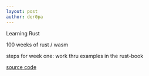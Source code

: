 ```yaml
---
layout: post
author: der0pa
---
```

Learning Rust

100 weeks of rust / wasm

steps for week one:
work thru examples in the rust-book 


 
 [source code](
 https://github.com/der0pa/one-hundred-weeks/blob/master/guessing_game/src/main.rs)
